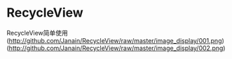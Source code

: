 # RecycleView
RecycleView简单使用
(http://github.com/Janain/RecycleView/raw/master/image_display/001.png)
(http://github.com/Janain/RecycleView/raw/master/image_display/002.png)